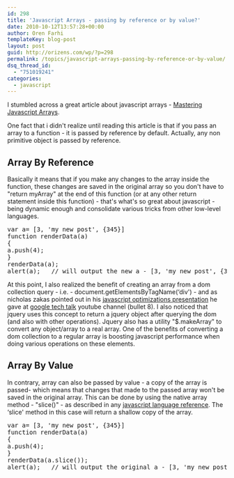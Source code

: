 ```yaml
---
id: 298
title: 'Javascript Arrays - passing by reference or by value?'
date: 2010-10-12T13:57:28+00:00
author: Oren Farhi 
templateKey: blog-post
layout: post
guid: http://orizens.com/wp/?p=298
permalink: /topics/javascript-arrays-passing-by-reference-or-by-value/
dsq_thread_id:
  - "751019241"
categories:
  - javascript
---
```

I stumbled across a great article about javascript arrays - [Mastering Javascript Arrays](http://www.hunlock.com/blogs/Mastering_Javascript_Arrays).

One fact that i didn't realize until reading this article is that if you pass an array to a function - it is passed by reference by default. Actually, any non primitive object is passed by reference.

<!--more-->


  
<!--RndAds-->

## Array By Reference

Basically it means that if you make any changes to the array inside the function, these changes are saved in the original array so you don't have to "return myArray" at the end of this function (or at any other return statement inside this function) - that's what's so great about javascript - being dynamic enough and consolidate various tricks from other low-level languages.

<pre class="brush:js">var a= [3, 'my new post', {345}]
function renderData(a)
{
a.push(4);
}
renderData(a);
alert(a);	// will output the new a - [3, 'my new post', {345}, 4]</pre>

<!--RndAds-->

At this point, I also realized the benefit of creating an array from a dom collection query - i.e. - document.getElementsByTagName(&#8216;div') - and as nicholas zakas pointed out in his <a title="javascript optimizations" href="http://jonraasch.com/blog/10-javascript-performance-boosting-tips-from-nicholas-zakas" target="_blank">javascript optimizations presentation</a> he gave at <a title="google tech talk javascript optimzations" href="http://www.youtube.com/watch?v=mHtdZgou0qU" target="_blank">google tech talk</a> youtube channel (bullet 8). I also noticed that jquery uses this concept to return a jquery object after querying the dom (and also with other operations). Jquery also has a utility "$.makeArray" to convert any object/array to a real array. One of the benefits of converting a dom collection to a regular array is boosting javascript performance when doing various operations on these elements.

## Array By Value

In contrary, array can also be passed by value - a copy of the array is passed- which means that changes that made to the passed array won't be saved in the original array. This can be done by using the native array method - "slice()" - as described in any <a title="javascript array reference" href="https://developer.mozilla.org/en-US/docs/Web/JavaScript/Reference/Global_Objects/Array/slice" target="_blank">javascript language reference</a>. The &#8216;slice' method in this case will return a shallow copy of the array.

<pre class="brush:js">var a= [3, 'my new post', {345}]
function renderData(a)
{
a.push(4);
}
renderData(a.slice());
alert(a);	// will output the original a - [3, 'my new post', {345}]</pre>
